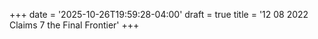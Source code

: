 +++
date = '2025-10-26T19:59:28-04:00'
draft = true
title = '12 08 2022 Claims 7 the Final Frontier'
+++
